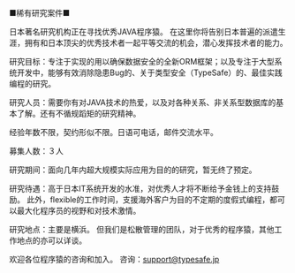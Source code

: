 ■稀有研究案件■


日本著名研究机构正在寻找优秀JAVA程序猿。
在这里你将告别日本普遍的派遣生涯，拥有和日本顶尖的优秀技术者一起平等交流的机会，潜心发挥技术者的能力。



研究目标：专注于实现的用以确保数据安全的全新ORM框架；以及专注于大型系统开发中，能够有效消除隐患Bug的、关于类型安全（TypeSafe）的、最佳实践编程的研究。



研究人员：需要你有对JAVA技术的热爱，以及对各种关系、非关系型数据库的基本了解。还有不循规蹈矩的研究精神。

经验年数不限，契约形似不限。日语可电话，邮件交流水平。

募集人数：３人





研究期间：面向几年内超大规模实际应用为目的的研究，暂无终了预定。



研究待遇：高于日本IT系统开发的水准，对优秀人才将不断给予金钱上的支持鼓励。
此外，flexible的工作时间，支援海外客户为目的不定期的度假式编程，都可以最大化程序员的视野和对技术激情。


研究地点：主要是横浜。
但我们是松散管理的团队，对于优秀的程序猿，其他工作地点的亦可以详谈。



欢迎各位程序猿的咨询和加入。
咨询：support@typesafe.jp



